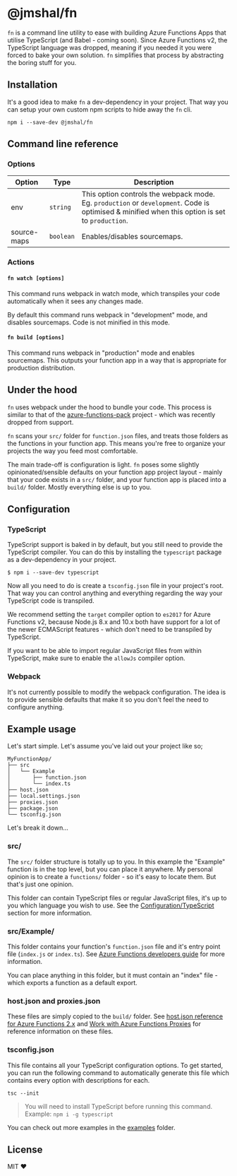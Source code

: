 # @jmshal/fn

`fn` is a command line utility to ease with building Azure Functions Apps that utilise TypeScript (and Babel - coming soon). Since Azure Functions v2, the TypeScript language was dropped, meaning if you needed it you were forced to bake your own solution. `fn` simplifies that process by abstracting the boring stuff for you.

## Installation

It's a good idea to make `fn` a dev-dependency in your project. That way you can setup your own custom npm scripts to hide away the `fn` cli.

```
npm i --save-dev @jmshal/fn
```

## Command line reference

### Options

Option | Type | Description
--- | --- | ---
env | `string` | This option controls the webpack mode. Eg. `production` or `development`. Code is optimised & minified when this option is set to `production`.
source-maps | `boolean` | Enables/disables sourcemaps.

### Actions

#### `fn watch [options]`

This command runs webpack in watch mode, which transpiles your code automatically when it sees any changes made.

By default this command runs webpack in "development" mode, and disables sourcemaps. Code is not minified in this mode.

#### `fn build [options]`

This command runs webpack in "production" mode and enables sourcemaps. This outputs your function app in a way that is appropriate for production distribution.

## Under the hood

`fn` uses webpack under the hood to bundle your code. This process is similar to that of the [azure-functions-pack](https://github.com/Azure/azure-functions-pack) project - which was recently dropped from support.

`fn` scans your `src/` folder for `function.json` files, and treats those folders as the functions in your function app. This means you're free to organize your projects the way you feed most comfortable.

The main trade-off is configuration is light. `fn` poses some slightly opinionated/sensible defaults on your function app project layout - mainly that your code exists in a `src/` folder, and your function app is placed into a `build/` folder. Mostly everything else is up to you.

## Configuration

### TypeScript

TypeScript support is baked in by default, but you still need to provide the TypeScript compiler. You can do this by installing the `typescript` package as a dev-dependency in your project.

```
$ npm i --save-dev typescript
```

Now all you need to do is create a `tsconfig.json` file in your project's root. That way you can control anything and everything regarding the way your TypeScript code is transpiled.

We recommend setting the `target` compiler option to `es2017` for Azure Functions v2, because Node.js 8.x and 10.x both have support for a lot of the newer ECMAScript features - which don't need to be transpiled by TypeScript.

If you want to be able to import regular JavaScript files from within TypeScript, make sure to enable the `allowJs` compiler option.

### Webpack

It's not currently possible to modify the webpack configuration. The idea is to provide sensible defaults that make it so you don't feel the need to configure anything.

## Example usage

Let's start simple. Let's assume you've laid out your project like so;

```
MyFunctionApp/
├── src
│   └── Example
│       ├── function.json
│       └── index.ts
├── host.json
├── local.settings.json
├── proxies.json
├── package.json
└── tsconfig.json
```

Let's break it down...

### src/

The `src/` folder structure is totally up to you. In this example the "Example" function is in the top level, but you can place it anywhere. My personal opinion is to create a `functions/` folder - so it's easy to locate them. But that's just one opinion.

This folder can contain TypeScript files or regular JavaScript files, it's up to you which language you wish to use. See the [Configuration/TypeScript](#typescript) section for more information.

### src/Example/

This folder contains your function's `function.json` file and it's entry point file (`index.js` or `index.ts`). See [Azure Functions developers guide](https://docs.microsoft.com/en-us/azure/azure-functions/functions-reference) for more information.

You can place anything in this folder, but it must contain an "index" file - which exports a function as a default export.

### host.json and proxies.json

These files are simply copied to the `build/` folder. See [host.json reference for Azure Functions 2.x](https://docs.microsoft.com/en-us/azure/azure-functions/functions-host-json) and [Work with Azure Functions Proxies](https://docs.microsoft.com/en-us/azure/azure-functions/functions-proxies) for reference information on these files.

### tsconfig.json

This file contains all your TypeScript configuration options. To get started, you can run the following command to automatically generate this file which contains every option with descriptions for each.

```
tsc --init
```

> You will need to install TypeScript before running this command. Example: `npm i -g typescript`

You can check out more examples in the [examples](./examples) folder.

## License

MIT ❤️
